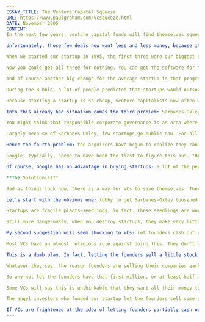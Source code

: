 ```yaml
---
ESSAY_TITLE: The Venture Capital Squeeze
URL: https://www.paulgraham.com/vcsqueeze.html
DATE: November 2005
CONTENT:
In the next few years, venture capital funds will find themselves squeezed from four directions. They're already stuck with a seller's market, because of the huge amounts they raised at the end of the Bubble and still haven't invested. This by itself is not the end of the world. In fact, it's just a more extreme version of the [norm](http://www.archub.org/dilbertvc.gif) in the VC business: too much money chasing too few deals.

Unfortunately, those few deals now want less and less money, because it's getting so cheap to start a startup. The four causes: open source, which makes software free; Moore's law, which makes hardware geometrically closer to free; the Web, which makes promotion free if you're good; and better languages, which make development a lot cheaper.

When we started our startup in 1995, the first three were our biggest expenses. We had to pay $5000 for the Netscape Commerce Server, the only software that then supported secure http connections. We paid $3000 for a server with a 90 MHz processor and 32 meg of memory. And we paid a PR firm about $30,000 to promote our launch.

Now you could get all three for nothing. You can get the software for free; people throw away computers more powerful than our first server; and if you make something good you can generate ten times as much traffic by word of mouth online than our first PR firm got through the print media.

And of course another big change for the average startup is that programming languages have improved-- or rather, the [median language](https://www.paulgraham.com/avg.html) has. At most startups ten years ago, software development meant ten programmers writing code in C++. Now the same work might be done by one or two using Python or Ruby.

During the Bubble, a lot of people predicted that startups would outsource their development to India. I think a better model for the future is David Heinemeier Hansson, who outsourced his development to a more powerful language instead. A lot of well-known applications are now, like BaseCamp, written by just one programmer. And one guy is more than 10x cheaper than ten, because (a) he won't waste any time in meetings, and (b) since he's probably a founder, he can pay himself nothing.

Because starting a startup is so cheap, venture capitalists now often want to give startups more money than the startups want to take. VCs like to invest several million at a time. But as one VC told me after a startup he funded would only take about half a million, "I don't know what we're going to do. Maybe we'll just have to give some of it back." Meaning give some of the fund back to the institutional investors who supplied it, because it wasn't going to be possible to invest it all.

Into this already bad situation comes the third problem: Sarbanes-Oxley. Sarbanes-Oxley is a law, passed after the Bubble, that drastically increases the regulatory burden on public companies. And in addition to the cost of compliance, which is at least two million dollars a year, the law introduces frightening legal exposure for corporate officers. An experienced CFO I know said flatly: "I would not want to be CFO of a public company now."

You might think that responsible corporate governance is an area where you can't go too far. But you can go too far in any law, and this remark convinced me that Sarbanes-Oxley must have. This CFO is both the smartest and the most upstanding money guy I know. If Sarbanes-Oxley deters people like him from being CFOs of public companies, that's proof enough that it's broken.

Largely because of Sarbanes-Oxley, few startups go public now. For all practical purposes, succeeding now equals getting bought. Which means VCs are now in the business of finding promising little 2-3 man startups and pumping them up into companies that cost $100 million to acquire. They didn't mean to be in this business; it's just what their business has evolved into.

Hence the fourth problem: the acquirers have begun to realize they can buy wholesale. Why should they wait for VCs to make the startups they want more expensive? Most of what the VCs add, acquirers don't want anyway. The acquirers already have brand recognition and HR departments. What they really want is the software and the developers, and that's what the startup is in the early phase: concentrated software and developers.

Google, typically, seems to have been the first to figure this out. "Bring us your startups early," said Google's speaker at the [Startup School](http://startupschool.org/). They're quite explicit about it: they like to acquire startups at just the point where they would do a Series A round. (The Series A round is the first round of real VC funding; it usually happens in the first year.) It is a brilliant strategy, and one that other big technology companies will no doubt try to duplicate. Unless they want to have still more of their lunch eaten by Google.

Of course, Google has an advantage in buying startups: a lot of the people there are rich, or expect to be when their options vest. Ordinary employees find it very hard to recommend an acquisition; it's just too annoying to see a bunch of twenty year olds get rich when you're still working for salary. Even if it's the right thing for your company to do.

**The Solution(s)**

Bad as things look now, there is a way for VCs to save themselves. They need to do two things, one of which won't surprise them, and another that will seem an anathema.

Let's start with the obvious one: lobby to get Sarbanes-Oxley loosened. This law was created to prevent future Enrons, not to destroy the IPO market. Since the IPO market was practically dead when it passed, few saw what bad effects it would have. But now that technology has recovered from the last bust, we can see clearly what a bottleneck Sarbanes-Oxley has become.

Startups are fragile plants—seedlings, in fact. These seedlings are worth protecting, because they grow into the trees of the economy. Much of the economy's growth is their growth. I think most politicians realize that. But they don't realize just how fragile startups are, and how easily they can become collateral damage of laws meant to fix some other problem.

Still more dangerously, when you destroy startups, they make very little noise. If you step on the toes of the coal industry, you'll hear about it. But if you inadvertantly squash the startup industry, all that happens is that the founders of the next Google stay in grad school instead of starting a company.

My second suggestion will seem shocking to VCs: let founders cash out partially in the Series A round. At the moment, when VCs invest in a startup, all the stock they get is newly issued and all the money goes to the company. They could buy some stock directly from the founders as well.

Most VCs have an almost religious rule against doing this. They don't want founders to get a penny till the company is sold or goes public. VCs are obsessed with control, and they worry that they'll have less leverage over the founders if the founders have any money.

This is a dumb plan. In fact, letting the founders sell a little stock early would generally be better for the company, because it would cause the founders' attitudes toward risk to be aligned with the VCs'. As things currently work, their attitudes toward risk tend to be diametrically opposed: the founders, who have nothing, would prefer a 100% chance of $1 million to a 20% chance of $10 million, while the VCs can afford to be "rational" and prefer the latter.

Whatever they say, the reason founders are selling their companies early instead of doing Series A rounds is that they get paid up front. That first million is just worth so much more than the subsequent ones. If founders could sell a little stock early, they'd be happy to take VC money and bet the rest on a bigger outcome.

So why not let the founders have that first million, or at least half million? The VCs would get same number of shares for the money. So what if some of the money would go to the founders instead of the company?

Some VCs will say this is unthinkable—that they want all their money to be put to work growing the company. But the fact is, the huge size of current VC investments is dictated by the [structure](https://www.paulgraham.com/venturecapital.html) of VC funds, not the needs of startups. Often as not these large investments go to work destroying the company rather than growing it.

The angel investors who funded our startup let the founders sell some stock directly to them, and it was a good deal for everyone. The angels made a huge return on that investment, so they're happy. And for us founders it blunted the terrifying all-or-nothingness of a startup, which in its raw form is more a distraction than a motivator.

If VCs are frightened at the idea of letting founders partially cash out, let me tell them something still more frightening: you are now competing directly with Google.
---
```

